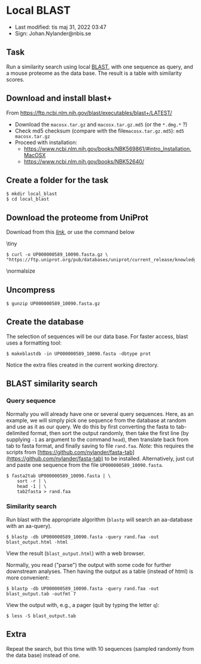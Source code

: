 # Local BLAST

- Last modified: tis maj 31, 2022  03:47
- Sign: Johan.Nylander\@nbis.se

## Task

Run a similarity search using local [BLAST](https://blast.ncbi.nlm.nih.gov/Blast.cgi),
with one sequence as query, and a mouse proteome as the data base. The result
is a table with similarity scores.

## Download and install blast+

From <https://ftp.ncbi.nlm.nih.gov/blast/executables/blast+/LATEST/>

- Download the `macosx.tar.gz` and `macosx.tar.gz.md5` (or the `*.dmg.*` ?)
- Check md5 checksum (compare with the file`macosx.tar.gz.md5`): `md5 macosx.tar.gz`
- Proceed with installation:
    - <https://www.ncbi.nlm.nih.gov/books/NBK569861/#intro_Installation.MacOSX>
    - <https://www.ncbi.nlm.nih.gov/books/NBK52640/>

## Create a folder for the task

    $ mkdir local_blast
    $ cd local_blast

## Download the proteome from UniProt

Download from this
[*link*](https://ftp.uniprot.org/pub/databases/uniprot/current_release/knowledgebase/reference_proteomes/Eukaryota/UP000000589/UP000000589_10090.fasta.gz),
or use the command below

\tiny

    $ curl -o UP000000589_10090.fasta.gz \
    "https://ftp.uniprot.org/pub/databases/uniprot/current_release/knowledgebase/reference_proteomes/Eukaryota/UP000000589/UP000000589_10090.fasta.gz"

\normalsize

## Uncompress

    $ gunzip UP000000589_10090.fasta.gz

## Create the database

The selection of sequences will be our data base. For faster access,
blast uses a formatting tool:

    $ makeblastdb -in UP000000589_10090.fasta -dbtype prot

Notice the extra files created in the current working directory.

## BLAST similarity search

### Query sequence

Normally you will already have one or several query sequences. Here, as an
example, we will simply pick one sequence from the database at random and use
as it as our query. We do this by first converting the fasta to tab-delimited
format, then sort the output randomly, then take the first line (by supplying
`-1` as argument to the command `head`), then translate back from tab to fasta
format, and finally saving to file `rand.faa`.  *Note:* this requires the
scripts from
[https://github.com/nylander/fasta-tab](https://github.com/nylander/fasta-tab)
to be installed.  Alternatively, just cut and paste one sequence from the file
`UP000000589_10090.fasta`.

    $ fasta2tab UP000000589_10090.fasta | \
        sort -r | \
        head -1 | \
        tab2fasta > rand.faa

### Similarity search

Run blast with the appropriate algorithm (`blastp` will search an aa-database with an aa-query).

    $ blastp -db UP000000589_10090.fasta -query rand.faa -out blast_output.html -html

View the result (`blast_output.html`) with a web browser.

Normally, you read ("parse") the output with some code for further downstream analyses.
Then having the output as a table (instead of html) is more convenient:

    $ blastp -db UP000000589_10090.fasta -query rand.faa -out blast_output.tab -outfmt 7

View the output with, e.g., a pager (quit by typing the letter `q`):

    $ less -S blast_output.tab

## Extra

Repeat the search, but this time with 10 sequences (sampled randomly from the
data base) instead of one.

